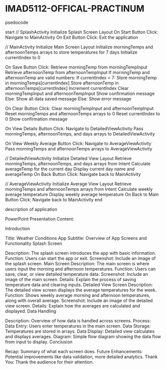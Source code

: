 # IMAD5112-OFFICAL-PRACTINUM
psedocode

start // SplashActivity Initialize Splash Screen Layout On Start Button Click: Navigate to MainActivity On Exit Button Click: Exit the application

// MainActivity Initialize Main Screen Layout Initialize morningTemps and afternoonTemps arrays to store temperatures for 7 days Initialize currentIndex to 0

On Save Button Click: Retrieve morningTemp from morningTempInput Retrieve afternoonTemp from afternoonTempInput If morningTemp and afternoonTemp are valid numbers: If currentIndex < 7: Store morningTemp in morningTemps[currentIndex] Store afternoonTemp in afternoonTemps[currentIndex] Increment currentIndex Clear morningTempInput and afternoonTempInput Show confirmation message Else: Show all data saved message Else: Show error message

On Clear Button Click: Clear morningTempInput and afternoonTempInput Reset morningTemps and afternoonTemps arrays to 0 Reset currentIndex to 0 Show confirmation message

On View Details Button Click: Navigate to DetailedViewActivity Pass morningTemps, afternoonTemps, and days arrays to DetailedViewActivity

On View Weekly Average Button Click: Navigate to AverageViewActivity Pass morningTemps and afternoonTemps arrays to AverageViewActivity

// DetailedViewActivity Initialize Detailed View Layout Retrieve morningTemps, afternoonTemps, and days arrays from Intent Calculate averageTemp for the current day Display current day name and averageTemp On Back Button Click: Navigate back to MainActivity

// AverageViewActivity Initialize Average View Layout Retrieve morningTemps and afternoonTemps arrays from Intent Calculate weekly average temperature Display weekly average temperature On Back to Main Button Click: Navigate back to MainActivity end

description of application

PowerPoint Presentation Content:

Introduction

Title: Weather Conditions App
Subtitle: Overview of App Screens and Functionality
Splash Screen

Description: The splash screen introduces the app with basic information.
Function: Users can start the app or exit.
Screenshot: Include an image of the splash screen.
Main Screen
Description: The main screen is where users input the morning and afternoon temperatures.
Function: Users can save, clear, or view detailed temperature data.
Screenshot: Include an image of the main screen.
Details: Explain the process of saving temperature data and clearing inputs.
Detailed View Screen
Description: The detailed view screen displays the average temperatures for the week.
Function: Shows weekly average morning and afternoon temperatures, along with overall average.
Screenshot: Include an image of the detailed view screen.
Details: Explain how the averages are calculated and displayed.
Data Handling

Description: Overview of how data is handled across screens.
Process:
Data Entry: Users enter temperatures in the main screen.
Data Storage: Temperatures are stored in arrays.
Data Display: Detailed view calculates and displays averages.
Diagram: Simple flow diagram showing the data flow from input to display.
Conclusion

Recap: Summary of what each screen does.
Future Enhancements: Potential improvements like data validation, more detailed analytics.
Thank You: Thank the audience for their attention.
